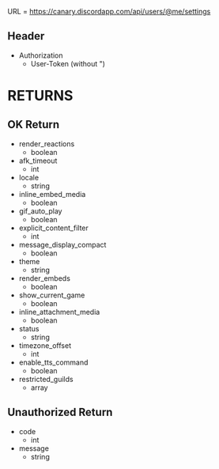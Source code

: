 URL = https://canary.discordapp.com/api/users/@me/settings

## Header
* Authorization
    * User-Token (without ")
# RETURNS

## OK Return
* render_reactions
    * boolean
* afk_timeout
    * int
* locale
    * string
* inline_embed_media
    * boolean
* gif_auto_play
    * boolean
* explicit_content_filter
    * int
* message_display_compact
    * boolean
* theme
    * string
* render_embeds
    * boolean
* show_current_game
    * boolean
* inline_attachment_media
    * boolean
* status
    * string
* timezone_offset
    * int
* enable_tts_command
    * boolean
* restricted_guilds
    * array

## Unauthorized Return
* code
    * int
* message
    * string